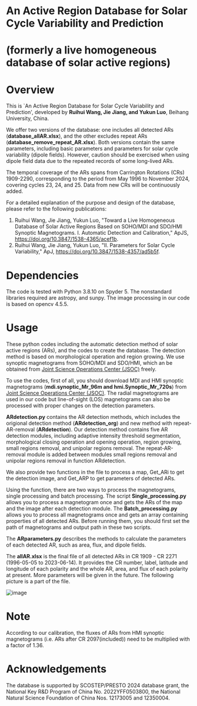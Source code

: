 # An Active Region Database for Solar Cycle Variability and Prediction 
# (formerly a live homogeneous database of solar active regions)

# Overview
This is `An Active Region Database for Solar Cycle Variability and Prediction', developed by **Ruihui Wang, Jie Jiang, and Yukun Luo**, Beihang University, China. 

We offer two versions of the database: one includes all detected ARs (**database_allAR.xlsx**), and the other excludes repeat ARs (**database_remove_repeat_AR.xlsx**). Both versions contain the same parameters, including basic parameters and parameters for solar cycle variability (dipole fields). However, caution should be exercised when using dipole field data due to the repeated records of some long-lived ARs.

The temporal coverage of the ARs spans from Carrington Rotations (CRs) 1909-2290, corresponding to the period from May 1996 to November 2024, covering cycles 23, 24, and 25. Data from new CRs will be continuously added.

For a detailed explanation of the purpose and design of the database, please refer to the following publications:

1. Ruihui Wang, Jie Jiang, Yukun Luo, "Toward a Live Homogeneous Database of Solar Active Regions Based on SOHO/MDI and SDO/HMI Synoptic Magnetograms. I. Automatic Detection and Calibration," ApJS, https://doi.org/10.3847/1538-4365/acef1b.
2. Ruihui Wang, Jie Jiang, Yukun Luo, "II. Parameters for Solar Cycle Variability," ApJ, https://doi.org/10.3847/1538-4357/ad5b5f.

# Dependencies
The code is tested with Python 3.8.10 on Spyder 5. The nonstandard libraries required are astropy, and sunpy. The image processing in our code is based on opencv 4.5.5.

# Usage
These python codes including the automatic detection method of solar active regions (ARs), and the codes to create the database. The detection method is based on morphological operation and region growing. We use synoptic magnetograms from SOHO/MDI and SDO/HMI, which an be obtained from [Joint Science Operations Center (JSOC)](http://jsoc.stanford.edu/) freely. 

To use the codes, first of all, you should download MDI and HMI synoptic magnetograms (**mdi.synoptic_Mr_96m and hmi.Synoptic_Mr_720s**) from [Joint Science Operations Center (JSOC)](http://jsoc.stanford.edu/). The radial magnetograms are used in our code but line-of-sight (LOS) magnetograms can also be processed with proper changes on the detection parameters.

**ARdetection.py** contains the AR detection methods, which includes the origional detection method (**ARdetection_org**) and new method with repeat-AR-removal (**ARdetection**). Our detection method contains five AR detection modules, including adaptive intensity threshold segmentation, morphological closing operation and opening operation, region growing, small regions removal, and unipolar regions removal. The repeat-AR-removal module is added between modules small regions removal and unipolar regions removal in function ARdetection.

We also provide two functions in the file to process a map, Get_ARi to get the detection image, and Get_ARP to get parameters of detected ARs.

Using the function, there are two ways to process the magnetograms, single processing and batch processing. The script **Single_processing.py** allows you to process a magnetogram once and gets the ARs of the map and the image after each detection module. The **Batch_processing.py** allows you to process all magnetograms once and gets an array containing properties of all detected ARs. Before running them, you should first set the path of magnetograms and output path in these two scripts. 

The **ARparameters.py** describes the methods to calculate the parameters of each detected AR, such as area, flux, and dipole fields.

The **allAR.xlsx** is the final file of all detected ARs in CR 1909 - CR 2271 (1996-05-05 to 2023-06-14). It provides the CR number, label, latitude and longitude of each polarity and the whole AR, area, and flux of each polarity at present. More parameters will be given in the future. The following picture is a part of the file.

![image](https://user-images.githubusercontent.com/110174507/212001212-009552ff-1e3b-4011-b147-97a5a33fc4c6.png)

# Note
According to our calibration, the fluxes of ARs from HMI synoptic magnetograms (i.e. ARs after CR 2097(included)) need to be multiplied with a factor of 1.36. 

# Acknowledgements
The database is supported by SCOSTEP/PRESTO 2024 database grant, the National Key R&D Program of China No. 2022YFF0503800, the National Natural Science Foundation of China Nos. 12173005 and 12350004.


